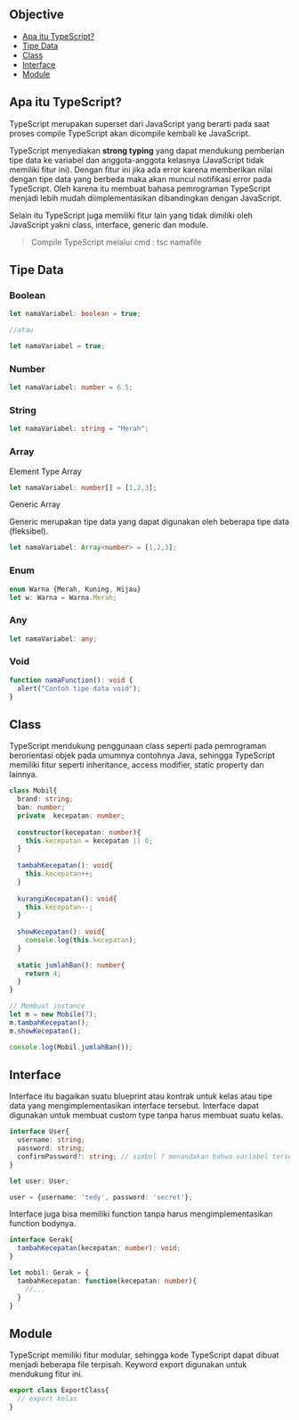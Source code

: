 ## Objective
- [Apa itu TypeScript?](#apa-itu-typescript)
- [Tipe Data](#tipe-data)
- [Class](#class)
- [Interface](#interface)
- [Module](#module)

## Apa itu TypeScript?
TypeScript merupakan superset dari JavaScript yang berarti pada saat proses compile TypeScript akan dicompile kembali ke JavaScript.

TypeScript menyediakan __strong typing__ yang dapat mendukung pemberian tipe data ke variabel dan anggota-anggota kelasnya (JavaScript tidak memiliki fitur ini). 
Dengan fitur ini jika ada error karena memberikan nilai dengan tipe data yang berbeda maka akan muncul notifikasi error pada TypeScript.
Oleh karena itu membuat bahasa pemrograman TypeScript menjadi lebih mudah diimplementasikan dibandingkan dengan JavaScript.

Selain itu TypeScript juga memiliki fitur lain yang tidak dimiliki oleh JavaScript yakni class, interface, generic dan module.

> Compile TypeScript melalui cmd : tsc namafile

## Tipe Data
### Boolean
``` typescript
let namaVariabel: boolean = true;

//atau

let namaVariabel = true;
```
### Number 
``` typescript
let namaVariabel: number = 6.5;
```

### String
``` typescript
let namaVariabel: string = "Merah";
```

### Array
Element Type Array
``` typescript
let namaVariabel: number[] = [1,2,3];
```

Generic Array

Generic merupakan tipe data yang dapat digunakan oleh beberapa tipe data (fleksibel).
``` typescript
let namaVariabel: Array<number> = [1,2,3];
```

### Enum
``` typescript
enum Warna {Merah, Kuning, Hijau}
let w: Warna = Warna.Merah;
```

### Any
``` typescript
let namaVariabel: any;
```

### Void
``` typescript
function namaFunction(): void {
  alert("Contoh tipe data void");
}
```

## Class
TypeScript mendukung penggunaan class seperti pada pemrograman berorientasi objek pada umumnya contohnya Java, sehingga TypeScript memiliki fitur seperti inheritance, access modifier, static property dan lainnya.
``` typescript
class Mobil{
  brand: string;
  ban: number;
  private  kecepatan: number;
  
  constructor(kecepatan: number){
    this.kecepatan = kecepatan || 0;
  }
  
  tambahKecepatan(): void{
    this.kecepatan++;
  }
  
  kurangiKecepatan(): void{
    this.kecepatan--;
  }
  
  showKecepatan(): void{
    console.log(this.kecepatan);
  }
  
  static jumlahBan(): number{
    return 4;
  }
}

// Membuat instance
let m = new Mobile(7);
m.tambahKecepatan();
m.showKecepatan();

console.log(Mobil.jumlahBan());
```

## Interface
Interface itu bagaikan suatu blueprint atau kontrak untuk kelas atau tipe data yang mengimplementasikan interface tersebut. Interface dapat digunakan untuk membuat custom type tanpa harus membuat suatu kelas.

``` typescript
interface User{
  username: string;
  password: string;
  confirmPassword?: string; // simbol ? menandakan bahwa variabel tersebut optional atau not required
}

let user: User;

user = {username: 'tedy', password: 'secret'};
```

Interface juga bisa memiliki function tanpa harus mengimplementasikan function bodynya.
``` typescript
interface Gerak{
  tambahKecepatan(kecepatan: number): void;
}

let mobil: Gerak = {
  tambahKecepatan: function(kecepatan: number){
    //...
  }
}
```

## Module
TypeScript memiliki fitur modular, sehingga kode TypeScript dapat dibuat menjadi beberapa file terpisah. Keyword export digunakan untuk mendukung fitur ini.

``` typescript
export class ExportClass{
  // export kelas
}
```
